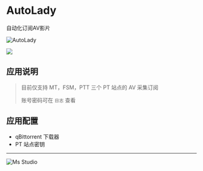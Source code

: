 # AutoLady

自动化订阅AV影片

![AutoLady](https://file.lifebus.top/imgs/autolady_cover.png)

![](https://img.shields.io/badge/%E6%96%B0%E7%96%86%E8%90%8C%E6%A3%AE%E8%BD%AF%E4%BB%B6%E5%BC%80%E5%8F%91%E5%B7%A5%E4%BD%9C%E5%AE%A4-%E6%8F%90%E4%BE%9B%E6%8A%80%E6%9C%AF%E6%94%AF%E6%8C%81-blue)

## 应用说明

> 目前仅支持 MT，FSM，PTT 三个 PT 站点的 AV 采集订阅
>
> 账号密码可在 `日志` 查看

## 应用配置

+ qBittorrent 下载器
+ PT 站点密钥

---

![Ms Studio](https://file.lifebus.top/imgs/ms_blank_001.png)
